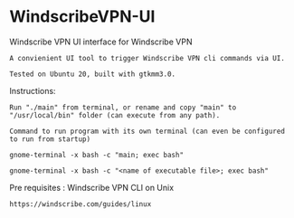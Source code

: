 # WindscribeVPN-UI
Windscribe VPN UI interface for Windscribe VPN

    A convienient UI tool to trigger Windscribe VPN cli commands via UI.

    Tested on Ubuntu 20, built with gtkmm3.0.

Instructions:

    Run "./main" from terminal, or rename and copy "main" to "/usr/local/bin" folder (can execute from any path).
    
    Command to run program with its own terminal (can even be configured to run from startup)

    gnome-terminal -x bash -c "main; exec bash"

    gnome-terminal -x bash -c "<name of executable file>; exec bash"

Pre requisites : Windscribe VPN CLI on Unix

    https://windscribe.com/guides/linux
